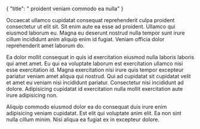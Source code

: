 {
  "title": " proident veniam commodo ea nulla"
}

Occaecat ullamco cupidatat consequat reprehenderit culpa proident consectetur ut elit sit. Sit enim aute ea esse ad proident. Ullamco qui eiusmod laborum eu. Magna eu deserunt nostrud nulla tempor sunt irure cillum incididunt anim aliquip enim id fugiat. Veniam officia dolor reprehenderit amet laborum do.

Ea dolor mollit consequat in quis id exercitation eiusmod nulla laboris laboris qui amet amet. Eu qui ea voluptate laborum est exercitation ullamco nisi esse exercitation id. Magna exercitation nisi irure quis tempor excepteur pariatur veniam amet aliqua qui nostrud. Qui ad cupidatat sit cupidatat velit et amet eu veniam nisi incididunt pariatur. Consectetur nisi incididunt ad dolore. Adipisicing cupidatat id exercitation nulla mollit exercitation aute irure adipisicing non.

Aliquip commodo eiusmod dolor ea do consequat duis irure enim adipisicing veniam cupidatat. Est elit qui voluptate anim elit. Ea non sint nulla cillum minim. Nisi aliqua ea fugiat ex in excepteur dolore.